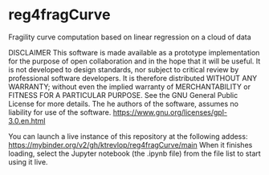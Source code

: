 # reg4fragCurve
Fragility curve computation based on linear regression on a cloud of data

DISCLAIMER
This software is made available as a prototype implementation for the purpose
of open collaboration and in the hope that it will be useful. It is not
developed to design standards, nor subject to critical review by professional
software developers. It is therefore distributed WITHOUT ANY WARRANTY; without
even the implied warranty of MERCHANTABILITY or FITNESS FOR A PARTICULAR
PURPOSE. See the GNU General Public License for more details. The he authors of
the software, assumes no liability for use of the software.
https://www.gnu.org/licenses/gpl-3.0.en.html

You can launch a live instance of this repository at the following addess:
https://mybinder.org/v2/gh/ktrevlop/reg4fragCurve/main
When it finishes loading, select the Jupyter notebook (the .ipynb file) from
the file list to start using it live.
